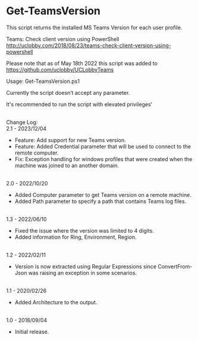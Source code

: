 # Get-TeamsVersion
This script returns the installed MS Teams Version for each user profile.

Teams: Check client version using PowerShell
http://uclobby.com/2018/08/23/teams-check-client-version-using-powershell


Please note that as of May 18th 2022 this script was added to https://github.com/uclobby/UCLobbyTeams

Usage:
Get-TeamsVersion.ps1

Currently the script doesn’t accept any parameter.

It's recommended to run the script with elevated privileges' 

<br/>Change Log:
<br/>2.1 - 2023/12/04
<ul>
  <li>Feature: Add support for new Teams version.</li>
  <li>Feature: Added Credential parameter that will be used to connect to the remote computer.</li>
  <li>Fix: Exception handling for windows profiles that were created when the machine was joined to an another domain.</li>
</ul>
<br/>2.0 - 2022/10/20
<ul>
  <li>Added Computer parameter to get Teams version on a remote machine.</li>
  <li>Added Path parameter to specify a path that contains Teams log files.</li>
</ul>
<br/>1.3 - 2022/06/10
<ul>
  <li>Fixed the issue where the version was limited to 4 digits.</li>
  <li>Added information for Ring, Environment, Region.</li>
</ul>
<br/>1.2 - 2022/02/11
<ul>
        <li>Version is now extracted using Regular Expressions since ConvertFrom-Json was raising an exception in some scenarios.</li>
</ul>
<br/>1.1 - 2020/02/26
<ul>
        <li>Added Architecture to the output.</li>
</ul>
<br/>1.0 - 2018/09/04
<ul>
    <li>Initial release.</li>
</ul>
